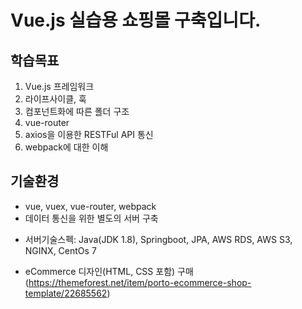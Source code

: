 # Vue.js 실습용 쇼핑몰 구축입니다.


## 학습목표
1. Vue.js 프레임워크
2. 라이프사이클, 훅
3. 컴포넌트화에 따른 폴더 구조
4. vue-router
5. axios을 이용한 RESTFul API 통신
6. webpack에 대한 이해

## 기술환경
- vue, vuex, vue-router, webpack
- 데이터 통신을 위한 별도의 서버 구축
 * 서버기술스펙: Java(JDK 1.8), Springboot, JPA, AWS RDS, AWS S3, NGINX, CentOs 7
- eCommerce 디자인(HTML, CSS 포함) 구매 (https://themeforest.net/item/porto-ecommerce-shop-template/22685562)
